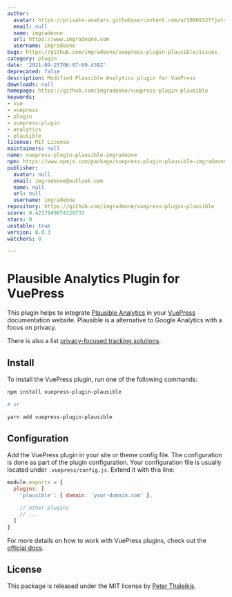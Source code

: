 ```yaml
---
author:
  avatar: https://private-avatars.githubusercontent.com/u/30969327?jwt=eyJhbGciOiJIUzI1NiIsInR5cCI6IkpXVCJ9.eyJpc3MiOiJnaXRodWIuY29tIiwiYXVkIjoicmF3LmdpdGh1YnVzZXJjb250ZW50LmNvbSIsImtleSI6ImtleTEiLCJleHAiOjE3MzQ2NzIwNjAsIm5iZiI6MTczNDY3MDg2MCwicGF0aCI6Ii91LzMwOTY5MzI3In0.AXmqFoeGeryOQ5PTEjfyHg6eu1n2XFCiN7z2QveJG-Q&v=4
  email: null
  name: imgradeone
  url: https://www.imgradeone.com
  username: imgradeone
bugs: https://github.com/imgradeone/vuepress-plugin-plausible/issues
category: plugin
date: '2021-09-25T06:07:09.438Z'
deprecated: false
description: Modified Plausible Analytics plugin for VuePress
downloads: null
homepage: https://github.com/imgradeone/vuepress-plugin-plausible
keywords:
- vue
- vuepress
- plugin
- vuepress-plugin
- analytics
- plausible
license: MIT License
maintainers: null
name: vuepress-plugin-plausible-imgradeone
npm: https://www.npmjs.com/package/vuepress-plugin-plausible-imgradeone
publisher:
  avatar: null
  email: imgradeone@outlook.com
  name: null
  url: null
  username: imgradeone
repository: https://github.com/imgradeone/vuepress-plugin-plausible
score: 0.4217949074129733
stars: 0
unstable: true
version: 0.0.3
watchers: 0

---
```


# Plausible Analytics Plugin for VuePress

This plugin helps to integrate [Plausible Analytics](https://plausible.io/) in your [VuePress](https://vuepress.vuejs.org/) documentation website. Plausible is a alternative to Google Analytics with a focus on privacy.

There is also a list [privacy-focused tracking solutions](https://github.com/spekulatius/awesome-privacy-friendly-web-analytics).


## Install

To install the VuePress plugin, run one of the following commands:

```sh
npm install vuepress-plugin-plausible

# or

yarn add vuepress-plugin-plausible
```


## Configuration

Add the VuePress plugin in your site or theme config file. The configuration is done as part of the plugin configuration. Your configuration file is usually located under `.vuepress/config.js`. Extend it with this line:

```js
module.exports = {
  plugins: [
    'plausible': { domain: 'your-domain.com' },

    // other plugins
    // ...
  ]
}
```

For more details on how to work with VuePress plugins, check out the [official docs](https://vuepress.vuejs.org/plugin/using-a-plugin.html).


## License

This package is released under the MIT license by [Peter Thaleikis](https://peterthaleikis.com).
